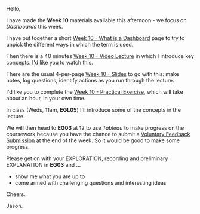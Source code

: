 
Hello,

I have made the **Week 10** materials available this afternoon - we focus on _Dashboards_ this week.

I have put together a short [Week 10 - What is a Dashboard](https://moodle4.city.ac.uk/mod/page/view.php?id=824723) page to try to unpick the different ways in which the term is used.

Then there is a 40 minutes [Week 10 - Video Lecture](https://moodle4.city.ac.uk/mod/kalvidres/view.php?id=905582) in which I introduce key concepts. I'd like you to watch this.

There are the usual 4-per-page [Week 10 - Slides](https://moodle4.city.ac.uk/mod/resource/view.php?id=905595) to go with this: make notes, log questions, identify actions as you run through the lecture.

I'd like you to complete the [Week 10 - Practical Exercise](https://moodle4.city.ac.uk/mod/page/view.php?id=824724), which will take about an hour, in your own time.

In class (Weds, 11am, **EGL05**) I'll introduce some of the concepts in the lecture.

We will then head to **EG03** at 12 to use _Tableau_ to make progress on the coursework because you have the chance to submit a [Voluntary Feedback Submission](https://moodle4.city.ac.uk/mod/assign/view.php?id=824745) at the end of the week. So it would be good to make some progress.

Please get on with your EXPLORATION, recording and preliminary EXPLANATION in **EG03** and ...

 * show me what you are up to
 * come armed with challenging questions and interesting ideas 

Cheers.

Jason.
